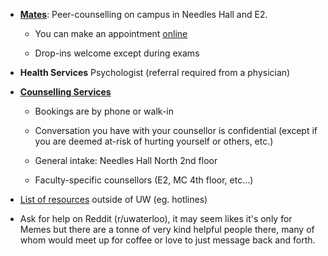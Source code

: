 <!-- TITLE: Counselling -->
<!-- SUBTITLE: A quick summary of Counselling -->

* [**Mates**](https://uwaterloo.ca/campus-wellness/counselling-services/uw-mates-peer-support): Peer-counselling on campus in Needles Hall and E2.

    * You can make an appointment [online](https://feds.ca/feds-services/uw-mates/uw-mates-request-appointment-form)

    * Drop-ins welcome except during exams

* **Health Services** Psychologist (referral required from a physician)

* [**Counselling Services**](https://uwaterloo.ca/campus-wellness/counselling-services)

    * Bookings are by phone or walk-in

    * Conversation you have with your counsellor is confidential (except if you are deemed at-risk of hurting yourself or others, etc.)

    * General intake: Needles Hall North 2nd floor

    * Faculty-specific counsellors (E2, MC 4th floor, etc...)

* [List of resources](https://uwaterloo.ca/campus-wellness/urgent-help-and-emergency-contacts) outside of UW (eg. hotlines)

* Ask for help on Reddit (r/uwaterloo), it may seem likes it's only for Memes but there are a tonne of very kind helpful people there, many of whom would meet up for coffee or love to just message back and forth.
